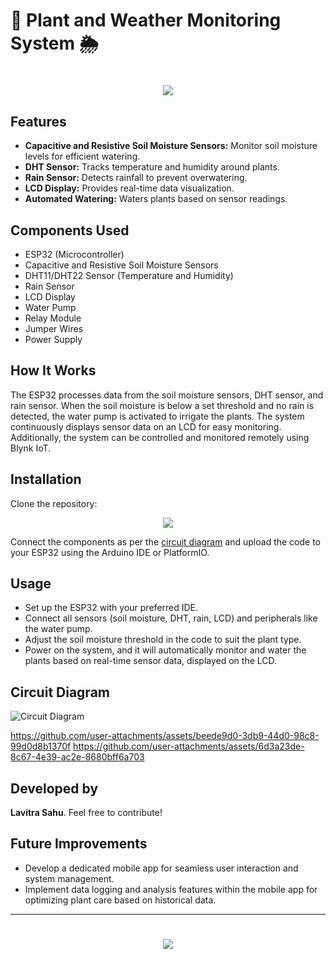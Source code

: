 # 🌱 Plant and Weather Monitoring System 🌦️

<h1 align="center">
    <img src="https://readme-typing-svg.herokuapp.com/?font=Righteous&size=35&center=true&vCenter=true&width=700&height=100&duration=4000&lines=Plant+and+Weather+Monitoring+System!+🌿;" />
</h1>

## Features
- **Capacitive and Resistive Soil Moisture Sensors:** Monitor soil moisture levels for efficient watering.
- **DHT Sensor:** Tracks temperature and humidity around plants.
- **Rain Sensor:** Detects rainfall to prevent overwatering.
- **LCD Display:** Provides real-time data visualization.
- **Automated Watering:** Waters plants based on sensor readings.

## Components Used
- ESP32 (Microcontroller)
- Capacitive and Resistive Soil Moisture Sensors
- DHT11/DHT22 Sensor (Temperature and Humidity)
- Rain Sensor
- LCD Display
- Water Pump
- Relay Module
- Jumper Wires
- Power Supply

## How It Works

The ESP32 processes data from the soil moisture sensors, DHT sensor, and rain sensor. When the soil moisture is below a set threshold and no rain is detected, the water pump is activated to irrigate the plants. The system continuously displays sensor data on an LCD for easy monitoring. Additionally, the system can be controlled and monitored remotely using Blynk IoT.


## Installation
Clone the repository:
<div align="center">
    <a href="https://github.com/TechArcanist/Plant-and-Weather-Monitoring-System.git">
        <img src="https://img.shields.io/badge/Clone_Repository-007ACC?style=for-the-badge&logo=github&logoColor=white" />
    </a>
</div>

Connect the components as per the [circuit diagram](#circuit-diagram) and upload the code to your ESP32 using the Arduino IDE or PlatformIO.

## Usage
- Set up the ESP32 with your preferred IDE.
- Connect all sensors (soil moisture, DHT, rain, LCD) and peripherals like the water pump.
- Adjust the soil moisture threshold in the code to suit the plant type.
- Power on the system, and it will automatically monitor and water the plants based on real-time sensor data, displayed on the LCD.

## Circuit Diagram
![Circuit Diagram](circuit-diagram.png)


https://github.com/user-attachments/assets/beede9d0-3db9-44d0-98c8-99d0d8b1370f
https://github.com/user-attachments/assets/6d3a23de-8c67-4e39-ac2e-8680bff6a703

## Developed by
**Lavitra Sahu**. Feel free to contribute!

## Future Improvements

- Develop a dedicated mobile app for seamless user interaction and system management.
- Implement data logging and analysis features within the mobile app for optimizing plant care based on historical data.


---

<h1 align="center">
    <img src="https://readme-typing-svg.herokuapp.com/?font=Righteous&size=35&center=true&vCenter=true&width=500&height=70&duration=4000&lines=Thanks+for+Visiting!+👋;" />
</h1>






